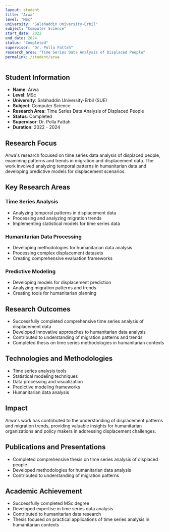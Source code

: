 ```yaml
---
layout: student
title: "Arwa"
level: "MSc"
university: "Salahaddin University-Erbil"
subject: "Computer Science"
start_date: 2022
end_date: 2024
status: "Completed"
supervisor: "Dr. Polla Fattah"
research_area: "Time Series Data Analysis of Displaced People"
permalink: /student/arwa
---
```


## Student Information

- **Name**: Arwa
- **Level**: MSc
- **University**: Salahaddin University-Erbil (SUE)
- **Subject**: Computer Science
- **Research Area**: Time Series Data Analysis of Displaced People
- **Status**: Completed
- **Supervisor**: Dr. Polla Fattah
- **Duration**: 2022 - 2024

## Research Focus

Arwa's research focused on time series data analysis of displaced people, examining patterns and trends in migration and displacement data. The work involved analyzing temporal patterns in humanitarian data and developing predictive models for displacement scenarios.

## Key Research Areas

### Time Series Analysis
- Analyzing temporal patterns in displacement data
- Processing and analyzing migration trends
- Implementing statistical models for time series data

### Humanitarian Data Processing
- Developing methodologies for humanitarian data analysis
- Processing complex displacement datasets
- Creating comprehensive evaluation frameworks

### Predictive Modeling
- Developing models for displacement prediction
- Analyzing migration patterns and trends
- Creating tools for humanitarian planning

## Research Outcomes

- Successfully completed comprehensive time series analysis of displacement data
- Developed innovative approaches to humanitarian data analysis
- Contributed to understanding of migration patterns and trends
- Completed thesis on time series methodologies in humanitarian contexts

## Technologies and Methodologies

- Time series analysis tools
- Statistical modeling techniques
- Data processing and visualization
- Predictive modeling frameworks
- Humanitarian data analysis

## Impact

Arwa's work has contributed to the understanding of displacement patterns and migration trends, providing valuable insights for humanitarian organizations and policy makers in addressing displacement challenges.

## Publications and Presentations

- Completed comprehensive thesis on time series analysis of displaced people
- Developed methodologies for humanitarian data analysis
- Contributed to understanding of migration patterns

## Academic Achievement

- Successfully completed MSc degree
- Developed expertise in time series data analysis
- Contributed to humanitarian data research
- Thesis focused on practical applications of time series analysis in humanitarian contexts
